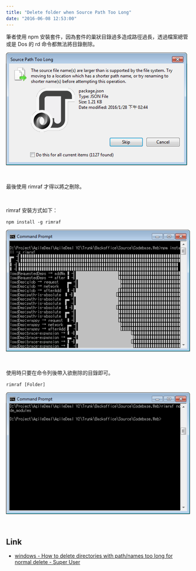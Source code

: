 ```yaml
---
title: "Delete folder when Source Path Too Long"
date: "2016-06-08 12:53:00"
---
```



筆者使用 npm 安裝套件，因為套件的巢狀目錄過多造成路徑過長，透過檔案總管或是 Dos 的 rd 命令都無法將目錄刪除。  

<!-- More -->

![1.png](1.png)

<br/>


最後使用 rimraf 才得以將之刪除。  

<br/>


rimraf 安裝方式如下：

    npm install -g rimraf

![2.png](2.png)

<br/>


使用時只要在命令列後帶入欲刪除的目錄即可。  

    rimraf [Folder]

![3.png](3.png)

<br/>


Link
----
* [windows - How to delete directories with path/names too long for normal delete - Super User](http://superuser.com/questions/78434/how-to-delete-directories-with-path-names-too-long-for-normal-delete#)
